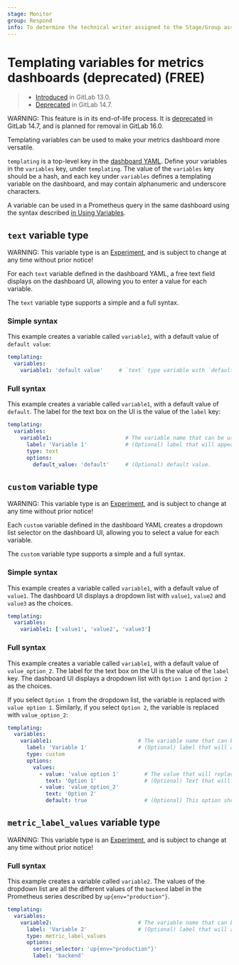 ```yaml
---
stage: Monitor
group: Respond
info: To determine the technical writer assigned to the Stage/Group associated with this page, see https://about.gitlab.com/handbook/product/ux/technical-writing/#assignments
---
```


# Templating variables for metrics dashboards (deprecated) **(FREE)**

> - [Introduced](https://gitlab.com/gitlab-org/gitlab/-/issues/214539) in GitLab 13.0.
> - [Deprecated](https://gitlab.com/gitlab-org/gitlab/-/issues/346541) in GitLab 14.7.

WARNING:
This feature is in its end-of-life process. It is [deprecated](https://gitlab.com/gitlab-org/gitlab/-/issues/346541)
in GitLab 14.7, and is planned for removal in GitLab 16.0.

Templating variables can be used to make your metrics dashboard more versatile.

`templating` is a top-level key in the
[dashboard YAML](yaml.md#dashboard-top-level-properties).
Define your variables in the `variables` key, under `templating`. The value of
the `variables` key should be a hash, and each key under `variables`
defines a templating variable on the dashboard, and may contain alphanumeric and underscore characters.

A variable can be used in a Prometheus query in the same dashboard using the syntax
described [in Using Variables](variables.md).

## `text` variable type

WARNING:
This variable type is an [Experiment](../../../policy/alpha-beta-support.md#experiment), and is subject to change at any time
without prior notice!

For each `text` variable defined in the dashboard YAML, a free text field displays
on the dashboard UI, allowing you to enter a value for each variable.

The `text` variable type supports a simple and a full syntax.

### Simple syntax

This example creates a variable called `variable1`, with a default value
of `default value`:

```yaml
templating:
  variables:
    variable1: 'default value'     # `text` type variable with `default value` as its default.
```

### Full syntax

This example creates a variable called `variable1`, with a default value of `default`.
The label for the text box on the UI is the value of the `label` key:

```yaml
templating:
  variables:
    variable1:                       # The variable name that can be used in queries.
      label: 'Variable 1'            # (Optional) label that will appear in the UI for this text box.
      type: text
      options:
        default_value: 'default'     # (Optional) default value.
```

## `custom` variable type

WARNING:
This variable type is an [Experiment](../../../policy/alpha-beta-support.md#experiment), and is subject to change at any time
without prior notice!

Each `custom` variable defined in the dashboard YAML creates a dropdown list
selector on the dashboard UI, allowing you to select a value for each variable.

The `custom` variable type supports a simple and a full syntax.

### Simple syntax

This example creates a variable called `variable1`, with a default value of `value1`.
The dashboard UI displays a dropdown list with `value1`, `value2` and `value3`
as the choices.

```yaml
templating:
  variables:
    variable1: ['value1', 'value2', 'value3']
```

### Full syntax

This example creates a variable called `variable1`, with a default value of `value_option_2`.
The label for the text box on the UI is the value of the `label` key.
The dashboard UI displays a dropdown list with `Option 1` and `Option 2`
as the choices.

If you select `Option 1` from the dropdown list, the variable is replaced with `value option 1`.
Similarly, if you select `Option 2`, the variable is replaced with `value_option_2`:

```yaml
templating:
  variables:
    variable1:                           # The variable name that can be used in queries.
      label: 'Variable 1'                # (Optional) label that will appear in the UI for this dropdown.
      type: custom
      options:
        values:
          - value: 'value option 1'        # The value that will replace the variable in queries.
            text: 'Option 1'               # (Optional) Text that will appear in the UI dropdown.
          - value: 'value_option_2'
            text: 'Option 2'
            default: true                  # (Optional) This option should be the default value of this variable.
```

## `metric_label_values` variable type

WARNING:
This variable type is an [Experiment](../../../policy/alpha-beta-support.md#experiment), and is subject to change at any time
without prior notice!

### Full syntax

This example creates a variable called `variable2`. The values of the dropdown list are
all the different values of the `backend` label in the Prometheus series described by
`up{env="production"}`.

```yaml
templating:
  variables:
    variable2:                           # The variable name that can be interpolated in queries.
      label: 'Variable 2'                # (Optional) label that will appear in the UI for this dropdown.
      type: metric_label_values
      options:
        series_selector: 'up{env="production"}'
        label: 'backend'
```
